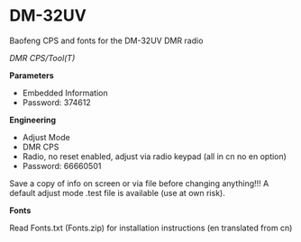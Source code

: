 # DM-32UV
Baofeng CPS and fonts for the DM-32UV DMR radio

*DMR CPS/Tool(T)*

**Parameters**

- Embedded Information
- Password: 374612

**Engineering**

- Adjust Mode
- DMR CPS
- Radio, no reset enabled, adjust via radio keypad (all in cn no en option)
- Password: 66660501

Save a copy of info on screen or via file before changing anything!!! A default adjust mode .test file is available (use at own risk).

**Fonts**

Read Fonts.txt (Fonts.zip) for installation instructions (en translated from cn)
